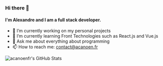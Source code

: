 ### Hi there 👋

#### I'm Alexandre and I am a full stack developer.

- 🔭 I’m currently working on my personal projects
- 🌱 I’m currently learning Front Technologies such as React.js and Vue.js
- 💬 Ask me about everything about programming
- 📫 How to reach me: contact@acanoen.fr

![acanoenfr's GitHub Stats](https://github-readme-stats.vercel.app/api?username=acanoenfr&show_icons=true&count_private=true&theme=slateorange)
